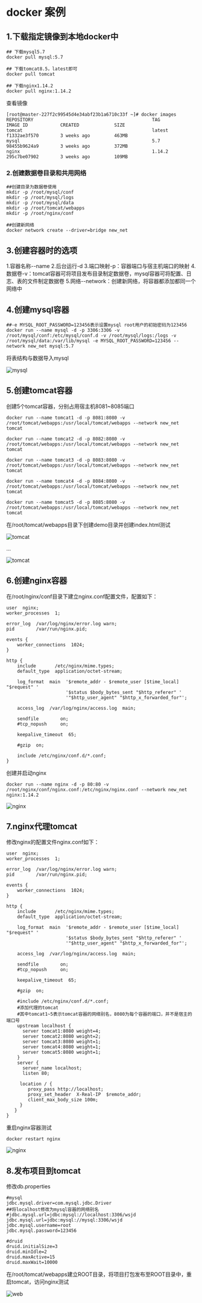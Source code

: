 # docker 案例

## 1.下载指定镜像到本地docker中

```shell
## 下载mysql5.7
docker pull mysql:5.7

## 下载tomcat8.5，latest即可
docker pull tomcat

## 下载nginx1.14.2
docker pull nginx:1.14.2
```

查看镜像

```shell
[root@master-227f2c99545d4e34abf23b1a6710c33f ~]# docker images
REPOSITORY                                            TAG                 IMAGE ID            CREATED             SIZE
tomcat                                                latest              f1332ae3f570        3 weeks ago         463MB
mysql                                                 5.7                 98455b9624a9        3 weeks ago         372MB
nginx                                                 1.14.2              295c7be07902        3 weeks ago         109MB
```

### 2.创建数据卷目录和共用网络

```shell
##创建目录为数据卷使用
mkdir -p /root/mysql/conf
mkdir -p /root/mysql/logs
mkdir -p /root/mysql/data
mkdir -p /root/tomcat/webapps
mkdir -p /root/nginx/conf

##创建新网络
docker network create --driver=bridge new_net
```

## 3.创建容器时的选项

1.容器名称--name
2.后台运行-d
3.端口映射-p：容器端口与宿主机端口的映射
4.数据卷-v：tomcat容器可将项目发布目录制定数据卷，mysql容器可将配置、日志、表的文件制定数据卷
5.网络--network：创建新网络，将容器都添加都同一个网络中

## 4.创建mysql容器

```shell
##-e MYSQL_ROOT_PASSWORD=123456表示设置mysql root用户的初始密码为123456
docker run --name mysql -d -p 3306:3306 -v /root/mysql/conf:/etc/mysql/conf.d -v /root/mysql/logs:/logs -v /root/mysql/data:/var/lib/mysql -e MYSQL_ROOT_PASSWORD=123456 --network new_net mysql:5.7
```

将表结构与数据导入mysql

![mysql](images/QQ截图20190422124520.jpg)

## 5.创建tomcat容器

创建5个tomcat容器，分别占用宿主机8081~8085端口

```shell
docker run --name tomcat1 -d -p 8081:8080 -v /root/tomcat/webapps:/usr/local/tomcat/webapps --network new_net tomcat

docker run --name tomcat2 -d -p 8082:8080 -v /root/tomcat/webapps:/usr/local/tomcat/webapps --network new_net tomcat

docker run --name tomcat3 -d -p 8083:8080 -v /root/tomcat/webapps:/usr/local/tomcat/webapps --network new_net tomcat

docker run --name tomcat4 -d -p 8084:8080 -v /root/tomcat/webapps:/usr/local/tomcat/webapps --network new_net tomcat

docker run --name tomcat5 -d -p 8085:8080 -v /root/tomcat/webapps:/usr/local/tomcat/webapps --network new_net tomcat
```

在/root/tomcat/webapps目录下创建demo目录并创建index.html测试

![tomcat](images/QQ截图20190422130001.jpg)

...

![tomcat](images/QQ截图20190422130310.jpg)

## 6.创建nginx容器

在/root/nginx/conf目录下建立nginx.conf配置文件，配置如下：

```shell
user  nginx;
worker_processes  1;

error_log  /var/log/nginx/error.log warn;
pid        /var/run/nginx.pid;

events {
    worker_connections  1024;
}

http {
    include       /etc/nginx/mime.types;
    default_type  application/octet-stream;

    log_format  main  '$remote_addr - $remote_user [$time_local] "$request" '
                      '$status $body_bytes_sent "$http_referer" '
                      '"$http_user_agent" "$http_x_forwarded_for"';

    access_log  /var/log/nginx/access.log  main;

    sendfile        on;
    #tcp_nopush     on;

    keepalive_timeout  65;

    #gzip  on;

    include /etc/nginx/conf.d/*.conf;
}
```

创建并启动nginx

```shell
docker run --name nginx -d -p 80:80 -v /root/nginx/conf/nginx.conf:/etc/nginx/nginx.conf --network new_net nginx:1.14.2
```

![nginx](images/QQ截图20190422133128.jpg)

## 7.nginx代理tomcat

修改nginx的配置文件nginx.conf如下：

```shell
user  nginx;
worker_processes  1;

error_log  /var/log/nginx/error.log warn;
pid        /var/run/nginx.pid;

events {
    worker_connections  1024;
}

http {
    include       /etc/nginx/mime.types;
    default_type  application/octet-stream;

    log_format  main  '$remote_addr - $remote_user [$time_local] "$request" '
                      '$status $body_bytes_sent "$http_referer" '
                      '"$http_user_agent" "$http_x_forwarded_for"';

    access_log  /var/log/nginx/access.log  main;

    sendfile        on;
    #tcp_nopush     on;

    keepalive_timeout  65;

    #gzip  on;

    #include /etc/nginx/conf.d/*.conf;
    #添加代理的tomcat
    #其中tomcat1~5表示tomcat容器的网络别名，8080为每个容器的端口，并不是宿主的端口号
    upstream localhost {
      server tomcat1:8080 weight=4;
      server tomcat2:8080 weight=2;
      server tomcat3:8080 weight=1;
      server tomcat4:8080 weight=1;
      server tomcat5:8080 weight=1;
    }
    server {
      server_name localhost;
      listen 80;

     location / {
        proxy_pass http://localhost;
        proxy_set_header  X-Real-IP  $remote_addr;
        client_max_body_size 100m;
     }
   }
}
```

重启nginx容器测试

```shell
docker restart nginx
```

![nginx](images/QQ截图20190422161256.jpg)

## 8.发布项目到tomcat

修改db.properties

```shell
#mysql
jdbc.mysql.driver=com.mysql.jdbc.Driver
##将localhost修改为mysql容器的网络别名
#jdbc.mysql.url=jdbc:mysql://localhost:3306/wsjd
jdbc.mysql.url=jdbc:mysql://mysql:3306/wsjd
jdbc.mysql.username=root
jdbc.mysql.password=123456

#druid
druid.initialSize=3
druid.minIdle=2
druid.maxActive=15
druid.maxWait=10000
```

在/root/tomcat/webapps建立ROOT目录，将项目打包发布至ROOT目录中，重启tomcat，访问nginx测试

![web](images/QQ截图20190422182101.jpg)
